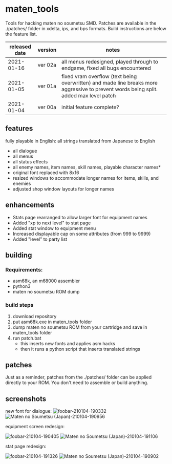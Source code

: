 # maten_tools
 Tools for hacking maten no soumetsu SMD. Patches are available in the ./patches/ folder in xdelta, ips, and bps formats. Build instructions are below the feature list.

|released date|version|notes|
|---|---|---|
|2021-01-16|	ver 02a|	all menus redesigned, played through to endgame, fixed all bugs encountered
|2021-01-05|	ver 01a|	fixed vram overflow (text being overwritten) and made line breaks more aggressive to prevent words being split. added max level patch|
|2021-01-04|	ver 00a|	initial feature complete?|
## features
fully playable in English: all strings translated from Japanese to English
* all dialogue
* all menus
* all status effects
* all enemy names, item names, skill names, playable character names*
* original font replaced with 8x16
* resized windows to accommodate longer names for items, skills, and enemies
* adjusted shop window layouts for longer names
	
## enhancements
* Stats page rearranged to allow larger font for equipment names
* Added "xp to next level" to stat page
* Added stat window to equipment menu
* Increased displayable cap on some attributes (from 999 to 9999)
* Added "level" to party list

## building
### Requirements:
* asm68k, an m68000 assembler
* python3
* maten no soumetsu ROM dump
### build steps
1. download repository
1. put asm68k.exe in maten_tools folder
2. dump maten no soumetsu ROM from your cartridge and save in maten_tools folder
3. run patch.bat
	* this inserts new fonts and applies asm hacks
	* then it runs a python script that inserts translated strings
 
 ## patches
 Just as a reminder, patches from the ./patches/ folder can be applied directly to your ROM. You don't need to assemble or build anything.
 
 ## screenshots
 new font for dialogue:
 ![foobar-210104-190332](https://user-images.githubusercontent.com/44418517/103598015-3b94d480-4ec7-11eb-93f0-b01040f8cf30.png)
![Maten no Soumetsu (Japan)-210104-190956](https://user-images.githubusercontent.com/44418517/103598018-3b94d480-4ec7-11eb-8851-b307e36764a3.png)

equipment screen redesign:

![foobar-210104-190405](https://user-images.githubusercontent.com/44418517/103598113-6c750980-4ec7-11eb-82fb-1ecf9c2903d8.png)
![Maten no Soumetsu (Japan)-210104-191106](https://user-images.githubusercontent.com/44418517/103598114-6c750980-4ec7-11eb-99ce-c9d6978d8d29.png)

stat page redesign:

![foobar-210104-191326](https://user-images.githubusercontent.com/44418517/103598143-7f87d980-4ec7-11eb-9d6b-4fbcc4c0b03c.png)
![Maten no Soumetsu (Japan)-210104-190902](https://user-images.githubusercontent.com/44418517/103598145-7f87d980-4ec7-11eb-90b8-1b7c2e0caa20.png)
